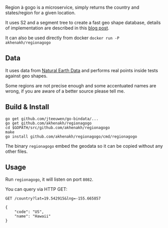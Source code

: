 Region à gogo is a microservice, simply returns the country and states/region for a given location.

It uses S2 and a segment tree to create a fast geo shape database, details of implementation are described in this [blog post](http://blog.nobugware.com/post/2016/geo_db_s2_region_polygon).

It can also be used directly from docker `docker run -P akhenakh/regionagogo`

## Data
It uses data from [Natural Earth Data](http://www.naturalearthdata.com/) and performs real points inside tests against geo shapes.

Some regions are not precise enough and some accentuated names are wrong, if you are aware of a better source please tell me.

## Build & Install
```
go get github.com/jteeuwen/go-bindata/...
go get github.com/akhenakh/regionagogo
cd $GOPATH/src/github.com/akhenakh/regionagogo
make
go install github.com/akhenakh/regionagogo/cmd/regionagogo
```

The binary `regionagogo` embed the geodata so it can be copied without any other files.

## Usage
Run `regionagogo`, it will listen on port `8082`.

You can query via HTTP GET:

```
GET /country?lat=19.542915&lng=-155.665857

{
    "code": "US",
    "name": "Hawaii"
}

```